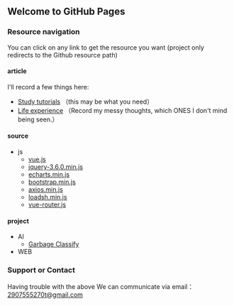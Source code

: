 ## Welcome to GitHub Pages

### Resource navigation

You can click on any link to get the resource you want (project only redirects to the Github resource path)

#### article
I'll record a few things here:
- [Study tutorials](https://github.com/2907555270/dev_source/tree/main/article/learning_notes) （this may be what you need）
- [Life experience](https://github.com/2907555270/dev_source/tree/main/article/life_record) （Record my messy thoughts, which ONES I don't mind being seen.）

#### source
- js
  - [vue.js](https://2907555270.github.io/dev_source/source/js/vue.js)  
  - [jquery-3.6.0.min.js](https://2907555270.github.io/dev_source/source/js/jquery-3.6.0.min.js)
  - [echarts.min.js](https://2907555270.github.io/dev_source/source/js/jquery-3.6.0.min.js)
  - [bootstrap.min.js](https://2907555270.github.io/dev_source/source/js/bootstrap.min.js)
  - [axios.min.js](https://2907555270.github.io/dev_source/source/js/axios.min.js)
  - [loadsh.min.js](https://2907555270.github.io/dev_source/source/js/loadsh.min.js)
  - [vue-router.js](https://2907555270.github.io/dev_source/source/js/vue-router.js)

#### project
- AI
  - [Garbage Classify](https://github.com/2907555270/dev_source/tree/main/project/Garbage%20Classify)
- WEB
    

### Support or Contact

Having trouble with the above
We can communicate via email：2907555270t@gmail.com
